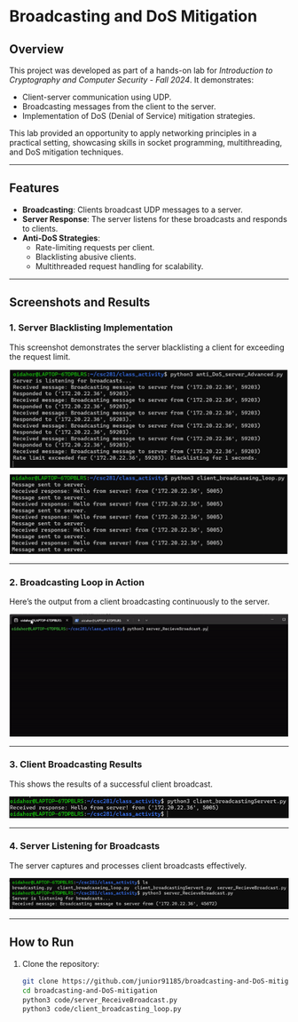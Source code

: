 # Broadcasting and DoS Mitigation

## Overview

This project was developed as part of a hands-on lab for *Introduction to Cryptography and Computer Security - Fall 2024*. It demonstrates:
- Client-server communication using UDP.
- Broadcasting messages from the client to the server.
- Implementation of DoS (Denial of Service) mitigation strategies.

This lab provided an opportunity to apply networking principles in a practical setting, showcasing skills in socket programming, multithreading, and DoS mitigation techniques.

---

## Features

- **Broadcasting**: Clients broadcast UDP messages to a server.
- **Server Response**: The server listens for these broadcasts and responds to clients.
- **Anti-DoS Strategies**:
  - Rate-limiting requests per client.
  - Blacklisting abusive clients.
  - Multithreaded request handling for scalability.

---

## Screenshots and Results

### 1. Server Blacklisting Implementation
This screenshot demonstrates the server blacklisting a client for exceeding the request limit.

![Anti-DoS Implementation](screenshots/anti_DoS_implementation.png)

---

### 2. Broadcasting Loop in Action
Here’s the output from a client broadcasting continuously to the server.

![Broadcasting Loop](screenshots/broadcasting_loop.gif)

---

### 3. Client Broadcasting Results
This shows the results of a successful client broadcast.

![Client Broadcasting Results](screenshots/client_broadcasting_results.png)

---

### 4. Server Listening for Broadcasts
The server captures and processes client broadcasts effectively.

![Server Listening Results](screenshots/server_listening_results.png)

---

## How to Run

1. Clone the repository:
   ```bash
   git clone https://github.com/junior91185/broadcasting-and-DoS-mitigation.git
   cd broadcasting-and-DoS-mitigation
   python3 code/server_ReceiveBroadcast.py
   python3 code/client_broadcasting_loop.py

